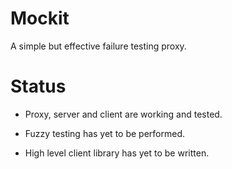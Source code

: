 # Mockit

A simple but effective failure testing proxy.

# Status

- Proxy, server and client are working and tested.

- Fuzzy testing has yet to be performed.

- High level client library has yet to be written.
